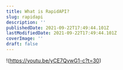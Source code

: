 ```yaml
---
title: What is RapidAPI?
slug: rapidapi
description: ''
publishedDate: 2021-09-22T17:49:44.101Z
lastModifiedDate: 2021-09-22T17:49:44.101Z
coverImage: ''
draft: false
---
```


!(https://youtu.be/yCE7QvwG1-c?t=30)

